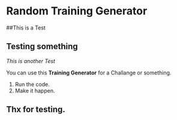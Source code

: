 Random Training Generator
=========================

##This is a Test
## Testing something

*This is another Test*

You can use this **Training Generator** for a Challange or something.
1. Run the code.
2. Make it happen.


Thx for testing.
----------------